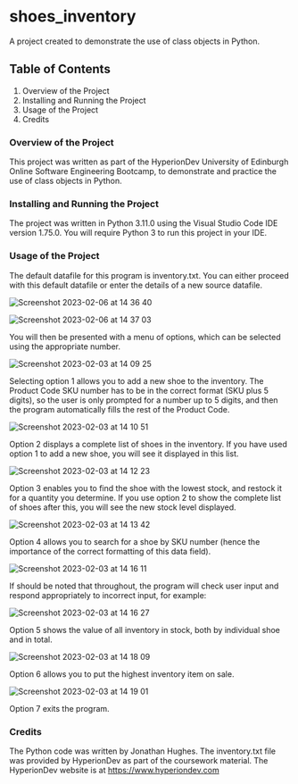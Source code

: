 # shoes_inventory

A project created to demonstrate the use of class objects in Python.

## Table of Contents
1. Overview of the Project
2. Installing and Running the Project
3. Usage of the Project
4. Credits

### Overview of the Project

This project was written as part of the HyperionDev University of Edinburgh Online Software Engineering Bootcamp, to demonstrate and practice the use of class objects in Python.

### Installing and Running the Project

The project was written in Python 3.11.0 using the Visual Studio Code IDE version 1.75.0.
You will require Python 3 to run this project in your IDE.

### Usage of the Project

The default datafile for this program is inventory.txt.  You can either proceed with this default datafile or enter the details of a new source datafile.

![Screenshot 2023-02-06 at 14 36 40](https://user-images.githubusercontent.com/124285490/217000594-9cce6f89-4d0a-4be7-925e-f332ea282c3f.png)

![Screenshot 2023-02-06 at 14 37 03](https://user-images.githubusercontent.com/124285490/217000536-0ac76433-7c58-4a9c-bc62-16d829baa3e1.png)

You will then be presented with a menu of options, which can be selected using the appropriate number.

![Screenshot 2023-02-03 at 14 09 25](https://user-images.githubusercontent.com/124285490/216624168-3467c4d3-e8a1-4d7c-b415-d96a56acfde8.png)

Selecting option 1 allows you to add a new shoe to the inventory. The Product Code SKU number has to be in the correct format (SKU plus 5 digits), so the user is only prompted for a number up to 5 digits, and then the program automatically fills the rest of the Product Code.

![Screenshot 2023-02-03 at 14 10 51](https://user-images.githubusercontent.com/124285490/216624627-dabadb62-48cb-403f-b517-48664ddfb793.png)

Option 2 displays a complete list of shoes in the inventory.  If you have used option 1 to add a new shoe, you will see it displayed in this list.

![Screenshot 2023-02-03 at 14 12 23](https://user-images.githubusercontent.com/124285490/216624929-9077e1ee-b869-4c5e-82b7-3f6ad3822ff8.png)

Option 3 enables you to find the shoe with the lowest stock, and restock it for a quantity you determine.  If you use option 2 to show the complete list of shoes after this, you will see the new stock level displayed.

![Screenshot 2023-02-03 at 14 13 42](https://user-images.githubusercontent.com/124285490/216625315-c9ac5e20-98f7-4094-8df5-29f678da5c71.png)

Option 4 allows you to search for a shoe by SKU number (hence the importance of the correct formatting of this data field).

![Screenshot 2023-02-03 at 14 16 11](https://user-images.githubusercontent.com/124285490/216625716-c4d5b9ce-b16b-4e27-9f5d-280b4b3eecff.png)

If should be noted that throughout, the program will check user input and respond appropriately to incorrect input, for example:

![Screenshot 2023-02-03 at 14 16 27](https://user-images.githubusercontent.com/124285490/216625845-239d08e5-76a4-4b71-bb2c-760a253d85b0.png)

Option 5 shows the value of all inventory in stock, both by individual shoe and in total.

![Screenshot 2023-02-03 at 14 18 09](https://user-images.githubusercontent.com/124285490/216626041-23a357e9-c76b-4da3-beff-af2ff1fb03fe.png)

Option 6 allows you to put the highest inventory item on sale.

![Screenshot 2023-02-03 at 14 19 01](https://user-images.githubusercontent.com/124285490/216626237-ef03eef1-51f8-449e-bd8a-01aca229bd44.png)

Option 7 exits the program.

### Credits

The Python code was written by Jonathan Hughes.
The inventory.txt file was provided by HyperionDev as part of the coursework material.
The HyperionDev website is at https://www.hyperiondev.com
